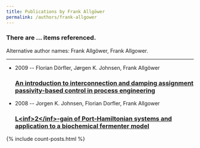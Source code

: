 ```yaml
---
title: Publications by Frank Allgöwer
permalink: /authors/frank-allgower
---
```


<h3 id="number-posts">There are ... items referenced.</h3>
<p id='info-authors'>Alternative author names: Frank Allgöwer, Frank Allgower.</p>
<hr />
<ul class="post-list">
<li><span class='post-meta'>2009 -- Florian Dörfler, Jørgen K. Johnsen, Frank Allgöwer</span><h3><a class='post-link' href="{{ site.baseurl }}/an-introduction-to-interconnection-and-damping-assignment-passivity-based-control-in-process-engineering">An introduction to interconnection and damping assignment passivity-based control in process engineering</a></h3></li>
<li><span class='post-meta'>2008 -- Jorgen K. Johnsen, Florian Dorfler, Frank Allgower</span><h3><a class='post-link' href="{{ site.baseurl }}/l-lt-inf-gt-2-lt-inf-gt-gain-of-port-hamiltonian-systems-and-application-to-a-biochemical-fermenter-model">L&lt;inf&gt;2&lt;/inf&gt;-gain of Port-Hamiltonian systems and application to a biochemical fermenter model</a></h3></li>

</ul>
{% include count-posts.html %}
